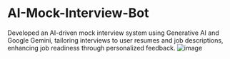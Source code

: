 # AI-Mock-Interview-Bot
Developed an AI-driven mock interview system using Generative AI and Google Gemini, tailoring interviews to user resumes and job descriptions, enhancing job readiness through personalized feedback.
![image](https://github.com/user-attachments/assets/e38c73dd-d5fd-4183-8034-8631d75a1c00)
